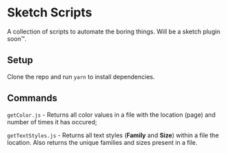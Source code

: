 # Sketch Scripts

A collection of scripts to automate the boring things. Will be a sketch plugin soon™️.

## Setup

Clone the repo and run `yarn` to install dependencies.

## Commands

`getColor.js` - Returns all color values in a file with the location (page) and number of times it has occured;

`getTextStyles.js` - Returns all text styles (**Family** and **Size**) within a file the location. Also returns the unique families and sizes present in a file.